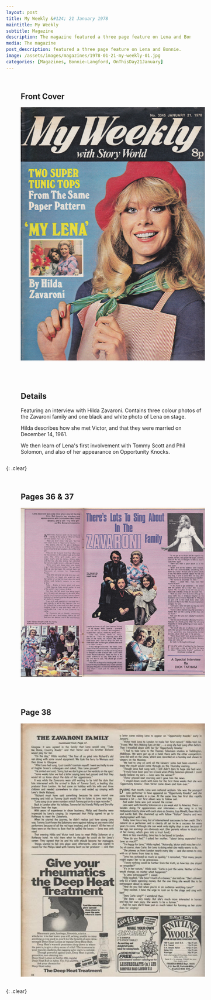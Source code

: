 ```yaml
---
layout: post
title: My Weekly &#124; 21 January 1978
maintitle: My Weekly
subtitle: Magazine
description: The magazine featured a three page feature on Lena and Bonnie.
media: The magazine
post_description: featured a three page feature on Lena and Bonnie.
image: /assets/images/magazines/1978-01-21-my-weekly-01.jpg
categories: [Magazines, Bonnie-Langford, OnThisDay21January]
---
```


<figure class="fig1">

<h2 id="front-cover">Front Cover</h2>

<a href="/assets/images/magazines/1978-01-21-my-weekly-01.jpg"><img src="/assets/images/magazines/1978-01-21-my-weekly-01.jpg" class="full-width zoom-in"></a>
</figure>

<figure class="fig2">

<h2 id="details">Details</h2>

<p>Featuring an interview with Hilda Zavaroni. Contains three colour photos of the Zavaroni family and one black and white photo of Lena on stage.</p>
<p>Hilda describes how she met Victor, and that they were married on December 14, 1961.</p>
<p>We then learn of Lena's first involvement with Tommy Scott and Phil Solomon, and also of her appearance on Opportunity Knocks.</p>
</figure>

{: .clear}

<figure class="fig1">

<h2 id="pages-36-37">Pages 36 & 37</h2>

<a href="/assets/images/magazines/1978-01-21-my-weekly-02.jpg"><img src="/assets/images/magazines/1978-01-21-my-weekly-02.jpg" class="full-width zoom-in"></a>
</figure>

<figure class="fig2">

<h2 id="page-38">Page 38</h2>

<a href="/assets/images/magazines/1978-01-21-my-weekly-03.jpg"><img src="/assets/images/magazines/1978-01-21-my-weekly-03.jpg" class="full-width zoom-in"></a>
</figure>

<br />{: .clear}

<style>
.width {width:auto; height:497.55px;}
.fig1 {float:left; width:49%;}

.fig2 {float:right; width:49%;}

@media screen and (orientation:portrait) {
.width {width:100%; height:auto;}
.fig1 {float:left; width:100%; margin-bottom: 25px;}
.fig2 {float:left; width:100%;}
}
</style>

